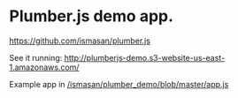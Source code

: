 # Plumber.js demo app.

https://github.com/ismasan/plumber.js

See it running: http://plumberjs-demo.s3-website-us-east-1.amazonaws.com/


Example app in [/ismasan/plumber_demo/blob/master/app.js](https://github.com/ismasan/plumber_demo/blob/master/app.js)
